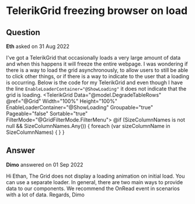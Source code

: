 # TelerikGrid freezing browser on load

## Question

**Eth** asked on 31 Aug 2022

I've got a TelerikGrid that occasionally loads a very large amount of data and when this happens it will freeze the entire webpage. I was wondering if there is a way to load the grid asynchronously, to allow users to still be able to click other things, or if there is a way to indicate to the user that a loading is occurring. Below is the code for my TelerikGrid and even though I have the line `EnableLoaderContainer="@ShowLoading"` it does not indicate that the grid is loading. <TelerikGrid Data="@model.DegradeTableRows" @ref="@Grid" Width="100%" Height="100%" EnableLoaderContainer="@ShowLoading" Groupable="true" Pageable="false" Sortable="true" FilterMode="@GridFilterMode.FilterMenu"> <GridColumns> <GridColumn Field="unitNumb" Width="110px" FieldType="@typeof(int)" Title="Unit Number" /> <GridColumn Field="grade" Width="100px" Title="Grade" FieldType="@typeof(string)" /> <GridColumn Field="length" Width="100px" FieldType="@typeof(string)" Title="Length" /> @if (SizeColumnNames is not null && SizeColumnNames.Any())
{
foreach (var sizeColumnName in SizeColumnNames)
{ <GridColumn Width="100px" Field="@sizeColumnName" FieldType="@typeof(int)" Title="@sizeColumnName" /> }
} <GridColumn Width="150px" Field="GrandTotal" FieldType="@typeof(decimal)" Title="Grand Total" /> </GridColumns> </TelerikGrid>

## Answer

**Dimo** answered on 01 Sep 2022

Hi Ethan, The Grid does not display a loading animation on initial load. You can use a separate loader. In general, there are two main ways to provide data to our components. We recommend the OnRead event in scenarios with a lot of data. Regards, Dimo
